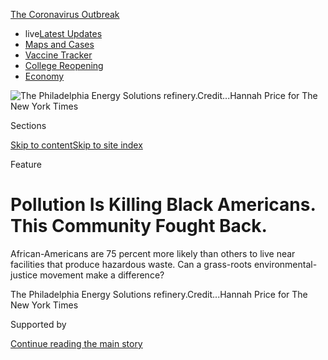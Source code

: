 <div id="app">

<div>

<div>

<div>

</div>

<div data-aria-hidden="false">

<div id="site-content" data-role="main">

<div>

<div class="css-1aor85t" style="opacity:0.000000001;z-index:-1;visibility:hidden">

<div class="css-1hqnpie">

<div class="css-epjblv">

<span class="css-z6pdnw">Pollution Is Killing Black Americans. This
Community Fought
Back.</span>

</div>

<div class="css-k008qs">

<div class="css-1iwv8en">

<span class="css-18z7m18"></span>

<div>

<div>

</div>

</div>

</div>

<span class="css-1n6z4y">https://nyti.ms/2Bzkhcu</span>

<div class="css-1705lsu">

<div class="css-4xjgmj">

<div class="css-4skfbu" data-role="toolbar" data-aria-label="Social Media Share buttons, Save button, and Comments Panel with current comment count" data-testid="share-tools">

  - 
  - 
  - 
  - 
    
    <div class="css-6n7j50">
    
    </div>

  - 
  - 

</div>

</div>

</div>

</div>

</div>

</div>

<div id="NYT_TOP_BANNER_REGION" class="css-11qgg8s">

<div>

<div id="styln-prism-menu-1592847958612" class="section interactive-content interactive-size-medium css-1du2ztb">

<div class="css-17ih8de interactive-body">

<div id="scroll-container" class="css-1gj85ro">

[<span class="styln-title-wrap"><span class="css-1pje3qr">The
Coronavirus</span><span class="css-1pje3qr">
Outbreak</span></span>](https://www.nytimes3xbfgragh.onion/news-event/coronavirus?action=click&pgtype=Article&state=default&region=TOP_BANNER&context=storylines_menu)

  - <span class="css-kqxiym" data-emphasize="true">live</span>[Latest
    Updates](https://www.nytimes3xbfgragh.onion/2020/08/04/world/coronavirus-cases.html?action=click&pgtype=Article&state=default&region=TOP_BANNER&context=storylines_menu)
  - [Maps and
    Cases](https://www.nytimes3xbfgragh.onion/interactive/2020/us/coronavirus-us-cases.html?action=click&pgtype=Article&state=default&region=TOP_BANNER&context=storylines_menu)
  - [Vaccine
    Tracker](https://www.nytimes3xbfgragh.onion/interactive/2020/science/coronavirus-vaccine-tracker.html?action=click&pgtype=Article&state=default&region=TOP_BANNER&context=storylines_menu)
  - [College
    Reopening](https://www.nytimes3xbfgragh.onion/2020/08/02/us/covid-college-reopening.html?action=click&pgtype=Article&state=default&region=TOP_BANNER&context=storylines_menu)
  - [Economy](https://www.nytimes3xbfgragh.onion/live/2020/08/04/business/stock-market-today-coronavirus?action=click&pgtype=Article&state=default&region=TOP_BANNER&context=storylines_menu)

</div>

</div>

</div>

</div>

</div>

<div id="fullBleedHeaderContent">

<div class="css-1mre5cn">

![<span class="css-i48y28 e13ogyst0" data-aria-hidden="true">The
Philadelphia Energy Solutions
refinery.</span><span class="css-ach9cc e1z0qqy90" itemprop="copyrightHolder"><span class="css-1ly73wi e1tej78p0">Credit...</span><span><span>Hannah
Price for The New York
Times</span></span></span>](https://static01.graylady3jvrrxbe.onion/images/2020/08/02/magazine/02mag-philadelphia/02mag-philadelphia-articleLarge.jpg?quality=75&auto=webp&disable=upscale)

</div>

<div class="css-hy7cq4">

<div class="css-6cn7ki">

<div class="NYTAppHideMasthead css-1bcu9v6 e1suatyy0">

<div class="section css-1o1qe8k e1suatyy2">

<div class="css-cu5p7t er09x8g0">

<div class="css-6n7j50">

</div>

<span class="css-1dv1kvn">Sections</span>

[Skip to content](#site-content)[Skip to site index](#site-index)

</div>

<div class="css-10698na e1huz5gh0">

</div>

</div>

</div>

Feature

<div class="css-1sojcmr ehdk2mb0">

# Pollution Is Killing Black Americans. This Community Fought Back.

</div>

African-Americans are 75 percent more likely than others to live near
facilities that produce hazardous waste. Can a grass-roots
environmental-justice movement make a difference?

</div>

</div>

<div class="css-nwzfg5 e1gnum310">

<span class="css-1f9pvn2 magazine">The Philadelphia Energy Solutions
refinery.</span><span class="css-ach9cc e1z0qqy90" itemprop="copyrightHolder"><span class="css-1ly73wi e1tej78p0">Credit...</span><span><span>Hannah
Price for The New York Times</span></span></span>

</div>

<div id="sponsor-wrapper" class="css-1hyfx7x">

<div id="sponsor-slug" class="css-19vbshk">

Supported by

</div>

[Continue reading the main
story](#after-sponsor)

<div id="sponsor" class="ad sponsor-wrapper" style="text-align:center;height:100%;display:block">

</div>

<div id="after-sponsor">

</div>

</div>

<div class="css-1fl1393 e1gnum311">

<div class="css-18e8msd">

<div class="css-vp77d3 epjyd6m0">

<div class="css-1baulvz">

By <span class="css-1baulvz last-byline" itemprop="name">Linda
Villarosa</span>

</div>

</div>

  - July 28,
    2020

  - 
    
    <div class="css-4xjgmj">
    
    <div class="css-d8bdto" data-role="toolbar" data-aria-label="Social Media Share buttons, Save button, and Comments Panel with current comment count" data-testid="share-tools">
    
      - 
      - 
      - 
      - 
        
        <div class="css-6n7j50">
        
        </div>
    
      - 
      - 
    
    </div>
    
    </div>

</div>

</div>

</div>

<div class="section meteredContent css-1r7ky0e" name="articleBody" itemprop="articleBody">

<div class="css-1fanzo5 StoryBodyCompanionColumn">

<div class="css-53u6y8">

</div>

</div>

<div class="audioFigureHeading">

### Listen to This Article

<span class="css-16qbtva">Audio Recording by Audm</span>

</div>

<div class="css-qe9gm7">

<div>

</div>

</div>

<div class="css-1fanzo5 StoryBodyCompanionColumn">

<div class="css-53u6y8">

*To hear more audio stories from publishers like The New York Times,
download* *[Audm for iPhone or
Android](https://www.audm.com/?utm_source=nytmag&utm_medium=embed&utm_campaign=refinery_next_door%09%09%09%09%09%09https://www.audm.com/?utm_source=nytmag&utm_medium=embed&utm_campaign=refinery_next_door).*

<span class="css-ggqk20 ethc9we0">W</span>hen Kilynn Johnson walks out
the door of the house her parents bought in 1972, where she grew up and
lives to this day, she steps into the warm embrace of a community where
neighbors feel more like kin. Her home sits across the street from
Stinger Square Park, where Johnson passed long days of her childhood
playing alongside her siblings and cousins and friends. But by age 8,
diagnosed with asthma, she spent more time sitting on the sidelines,
watching the other children tumble on playground equipment or rip and
run through the park. Once in a while a neighbor, Ms. Sylvia or any
number of Black mother figures whom Johnson and everyone knew never to
call by just their first names, might come by and check on her. “You
doing all right, Kilynn?” they would ask the quiet little girl.

Near the end of 2015, Johnson felt short of breath and wondered whether
the asthma that plagued her when she was a child had flared up once
again. By the last week of December, she was able to leave her house on
the corner of Dickinson Street and South 32nd Street, in the Grays Ferry
neighborhood of South Philadelphia, only once, to drag herself to church
on New Year’s Eve. Three nights later, she began vomiting
uncontrollably. At sunrise, she managed to call her former partner,
Tony, and could get out only one word: “Hospital.”

Several hours and a battery of tests later, doctors at the Hospital of
the University of Pennsylvania in West Philadelphia, across the
Schuylkill from Grays Ferry, told Johnson that she needed surgery to
remove a tumor from her gallbladder — but that she was also suffering
from such a severe infection that she would require IV antibiotics and a
week in intensive care before doctors could operate. The surgery
revealed gallbladder cancer that had spread; the doctors removed her
gallbladder, seven lymph nodes and part of her liver. She needed six
weeks of both radiation and chemotherapy. “They didn’t know if I was
going to make it,” Johnson said.

</div>

</div>

<div class="css-1fanzo5 StoryBodyCompanionColumn">

<div class="css-53u6y8">

Shy and reserved by nature, Johnson was slow to tell anyone about the
cancer. “I held it to myself,” Johnson recalls. “In the beginning it was
private, so I preferred to open up a little at a time.” One day in the
spring of 2016, Johnson went out for some fresh air. Leaning heavily on
a walker, she passed the familiar rowhouses on Dickinson Street. As she
made her way with the walker, she met Sylvia Bennett, whom Johnson still
called Ms. Sylvia, and who lived three doors down on the same block.

Bennett, 76, a retired behavioral-health specialist, had raised five
children in the tight-knit community of Grays Ferry. Bennett’s youngest
daughter was just a little older than Kilynn Johnson; Ms. Sylvia had
watched Johnson grow up and raise a family of her own. Now, observing
her frail neighbor and the walker, she asked Johnson in her most gentle
voice: “Where you been? Haven’t seen you for a while.” “I think I told
her, ‘I been sick,’” Johnson says, recalling her reticence. Bennett knew
not to pry. This went on for months, until the summer day when Bennett
asked, “How you doing?” and Johnson told her, “Ms. Sylvia, I have
cancer.”

After she recovered from the initial shock of her diagnosis, Johnson
began to wonder why she had such an unusual cancer. The Centers for
Disease Control and Prevention estimates that only about 3,700 Americans
find out they have gallbladder cancer each year; breast cancer is the
most frequently diagnosed cancer in the country, with more than 276,000
new cases annually. Because Johnson’s disease was so uncommon, doctors
at University Hospital had to formulate a special treatment plan.
Gallbladder cancer occurs mainly in older people, and 72 is the average
age at diagnosis. Johnson was 46. “I started thinking, What was I doing
with this?”

Bennett had an answer for her. “Look across the highway,” she said,
pointing toward the massive 150-year-old refinery, owned by Philadelphia
Energy Solutions since 2012, that was so familiar to Grays Ferry
residents that it seemed like part of the landscape.

</div>

</div>

<div class="css-79elbk" data-testid="photoviewer-wrapper">

<div class="css-z3e15g" data-testid="photoviewer-wrapper-hidden">

</div>

<div class="css-1a48zt4 ehw59r15" data-testid="photoviewer-children">

![<span class="css-i48y28 e13ogyst0" data-aria-hidden="true">Kilynn
Johnson outside her home. She and several members of her family have
suffered from various forms of
cancer.</span><span class="css-ach9cc e1z0qqy90" itemprop="copyrightHolder"><span class="css-1ly73wi e1tej78p0">Credit...</span><span>Hannah
Price for The New York
Times</span></span>](https://static01.graylady3jvrrxbe.onion/images/2020/08/02/magazine/02mag-philadelphia-02/02mag-philadelphia-02-articleLarge-v2.jpg?quality=75&auto=webp&disable=upscale)

</div>

</div>

<div class="css-1fanzo5 StoryBodyCompanionColumn">

<div class="css-53u6y8">

Over the next year, Bennett and Johnson began to tally the diseases all
around them suffered by the people they loved. Johnson’s father’s
brother, her uncle Robert, who also lived in the neighborhood, died of
prostate cancer in 2010, and three of his children, Kilynn’s first
cousins, had also had different forms of cancer — four out of six people
in one household. Those three cousins learned they had cancer earlier
than age 66, the average age of a diagnosis. Bennett’s daughters
Ladeania and Wanda, found out they had breast cancer several months
apart and when they were both in their 50s; Wanda then came down with
multiple myeloma, a cancer of the blood. “And now me,” Johnson said.

</div>

</div>

<div class="css-1fanzo5 StoryBodyCompanionColumn">

<div class="css-53u6y8">

Between the two of them, Johnson and Bennett knew two dozen family
members, friends and neighbors, a number of them under 50, who’d had
cancer. As they tallied their sick and their dead, the two women
wondered, “What we gonna do?”

**Black communities like** Grays Ferry shoulder a disproportionate
burden of the nation’s pollution — from foul water in Flint, Mich., to
dangerous chemicals that have poisoned a corridor of Louisiana known as
Cancer Alley — which scientists and policymakers have known for decades.
[A 2017 report from the N.A.A.C.P. and the Clean Air Task Force provided
more
evidence](https://www.naacp.org/wp-content/uploads/2017/11/Fumes-Across-the-Fence-Line_NAACP-and-CATF-Study.pdf).
It showed that African-Americans are 75 percent more likely than other
Americans to live in so-called fence-line communities, defined as areas
situated near facilities that produce hazardous waste.

A study conducted by the Environmental Protection Agency’s National
Center for Environmental Assessment and [published in 2018 in the
American Journal of Public
Health](https://mail.google.com/mail/u/0/#inbox/FMfcgxwJXCCfnFTwVGjRcSPbJCghDlCL)
examined facilities emitting air pollution along with the racial and
economic profiles of surrounding communities. It found that Black
Americans are subjected to higher levels of air pollution than white
Americans — regardless of their income level. Black Americans are
exposed to 1.5 times as much of the sooty pollution that comes from
burning fossil fuels as the population at large. This dirty air is
associated with lung disease, including asthma, as well as heart
disease, premature death and now Covid-19.

Philadelphia, which is 44 percent Black, received a warning from [the
American Lung Association
in 2019](http://www.stateoftheair.org/city-rankings/states/pennsylvania/philadelphia.html):
“If you live in Philadelphia County, the air you breathe may put your
health at risk.” According to 2016 E.P.A. data, the refinery that looms
over Grays Ferry was responsible for the bulk of toxic air emissions in
the city. The E.P.A. found that the refinery had been out of compliance
with the Clean Air Act nine of the past 12 quarters through 2019 with
little recourse. From 2014 to 2019, P.E.S. was fined almost $650,000 for
violating air, water and waste-disposal rules.

Though Black communities bear disproportionate hardships of the
environmental crisis, they historically have been left out of the
environmental movement. [A 2018 survey conducted by Dorceta
Taylor](http://orgs.law.harvard.edu/els/files/2014/02/FullReport_Green2.0_FINALReducedSize.pdf),
a professor at the University of Michigan School for Environment and
Sustainability, found that white people made up 85 percent of the staffs
and 80 percent of the boards of 2,057 environmental nonprofits. Last
year, [a report released by
Green 2.0,](https://www.diversegreen.org/wp-content/uploads/2019/06/Green_2.0_Retention_Report.pdf)
an independent advocacy campaign that examines the intersection of
environmental issues and race, showed that people of color made up only
20 percent of the staffs of 40 environmental nongovernmental
organizations. The face of the environmental movement is more likely to
be someone like Greta Thunberg, the Swedish teenager who was Time
magazine’s 2019 person of the year, than someone like Kilynn Johnson
living environmental injustice on the ground. Protests and movement
conferences are filled with a sea of mostly young white people and
generally not Black people whose families have lived near polluting
facilities for generations, their bodies ravaged by the effects of toxic
emissions.

The urgency of this environmental crisis has been hastened by climate
change and has now gathered speed and attention as a result of the
coronavirus pandemic and the current racial-justice movement. The racial
disparities that have exposed Black Americans to a disproportionate
share of air pollution have risen to the surface to lethal effect during
the current pandemic. [A study of more than 3,000 U.S. counties released
in April](https://projects.iq.harvard.edu/covid-pm) but not yet
published shows a statistical connection between death rates from
Covid-19 and long-term exposure to air pollution. The researchers, from
the Harvard T.H. Chan School of Public Health, noted that even a small
increase in particulate matter — tiny airborne particles emitted from
power plants, industrial facilities and vehicles — corresponded to a
significant increase in Covid-19 mortality. Each increased microgram of
this kind of pollution per cubic meter of air is associated with an 8
percent increase in death from Covid-19.

</div>

</div>

<div class="css-1fanzo5 StoryBodyCompanionColumn">

<div class="css-53u6y8">

The death rate for the city’s Black patients is 50 percent higher than
for white patients. “You can’t understand environmental racism without
understanding the legacy and the history of residential segregation,
which created the disinvestment that has happened in communities in
Philadelphia like Grays Ferry for decades,” says Sharrelle Barber, an
assistant research professor of epidemiology and biostatistics at Drexel
University’s Dornsife School of Public Health in
Philadelphia.

</div>

</div>

<div class="css-79elbk" data-testid="photoviewer-wrapper">

<div class="css-z3e15g" data-testid="photoviewer-wrapper-hidden">

</div>

<div class="css-1a48zt4 ehw59r15" data-testid="photoviewer-children">

<div class="css-1xdhyk6 erfvjey0">

<span class="css-1ly73wi e1tej78p0">Image</span>

<div class="css-zjzyr8">

<div data-testid="lazyimage-container" style="height:311.9111111111111px">

</div>

</div>

</div>

<span class="css-i48y28 e13ogyst0" data-aria-hidden="true">The Grays
Ferry neighborhood in Philadelphia, where residents say a nearby oil
refinery had catastrophic effects on their health, even before a fire
there in
2019.</span><span class="css-ach9cc e1z0qqy90" itemprop="copyrightHolder"><span class="css-1ly73wi e1tej78p0">Credit...</span><span>Hannah
Price for The New York Times</span></span>

</div>

</div>

<div class="css-1fanzo5 StoryBodyCompanionColumn">

<div class="css-53u6y8">

“The compounded effect of racism is really showing up in the
interlocking systems of structural inequality operating in this moment
to increase exposure, transmission, severity and the likelihood of death
from Covid-19 in communities like Grays Ferry, which have already
experienced such devastating environmental racism for so many years,”
says Barber, who is the daughter of the Rev. Dr. William Barber, the
civil rights activist, and a national adviser for the Covid-19
health-justice advisory committee of his Poor People’s Campaign. “This
has all been brought to the surface at this
moment.”

<div id="NYT_MAIN_CONTENT_1_REGION" class="css-9tf9ac">

<div>

<div id="styln-covid-updates-world" class="section interactive-content interactive-size-medium css-1ftcdic">

<div class="css-17ih8de interactive-body">

<div id="styln-briefing-block" data-asset-id="QXJ0aWNsZTpueXQ6Ly9hcnRpY2xlLzNhNGMwYWI5LWIwY2QtNWQwOS1hZTgwLTdjMGU3ZTA1OWQ2OA==">

<div class="briefing-block-header-section">

# [Latest Updates: Global Coronavirus Outbreak](https://www.nytimes3xbfgragh.onion/2020/08/04/world/coronavirus-cases.html?action=click&pgtype=Article&state=default&region=MAIN_CONTENT_1&context=storylines_live_updates)

<div class="briefing-block-ts">

Updated 2020-08-04T20:57:54.346Z

</div>

</div>

  - [Novavax sees encouraging results from two studies of its
    experimental
    vaccine.](https://www.nytimes3xbfgragh.onion/2020/08/04/world/coronavirus-cases.html?action=click&pgtype=Article&state=default&region=MAIN_CONTENT_1&context=storylines_live_updates#link-1228a480)
  - [Public and private schools in Maryland and elsewhere are divided
    over in-person
    instruction.](https://www.nytimes3xbfgragh.onion/2020/08/04/world/coronavirus-cases.html?action=click&pgtype=Article&state=default&region=MAIN_CONTENT_1&context=storylines_live_updates#link-4825b93)
  - [The United Nations calls on policymakers to ‘plan thoroughly for
    school
    reopenings.’](https://www.nytimes3xbfgragh.onion/2020/08/04/world/coronavirus-cases.html?action=click&pgtype=Article&state=default&region=MAIN_CONTENT_1&context=storylines_live_updates#link-50f7386d)

<div class="briefing-block-footer">

<div class="briefing-block-footer-meta">

[See more
updates](https://www.nytimes3xbfgragh.onion/2020/08/04/world/coronavirus-cases.html?action=click&pgtype=Article&state=default&region=MAIN_CONTENT_1&context=storylines_live_updates)

</div>

<div class="briefing-block-briefinglinks">

<span>More live coverage:</span>
[Markets](https://www.nytimes3xbfgragh.onion/live/2020/08/04/business/stock-market-today-coronavirus?action=click&pgtype=Article&state=default&region=MAIN_CONTENT_1&context=storylines_live_updates)

</div>

</div>

</div>

</div>

</div>

</div>

</div>

**Across the highway** from Grays Ferry, the immense P.E.S. refinery,
with its lattice of rusting pipes, smokestacks streaked with soot and
mammoth holding tanks, swallows up 1,300 acres of land on the banks of
the Schuylkill. It is a city in itself, encircled by a chain-link fence
topped with barbed wire — nearly the size of Central Park and Arlington
National Cemetery combined. For decades, when the sun set, the facility
looked like its own vast metropolis, lights flickering throughout the
night. The site was first used as a storage facility in Philadelphia a
year after the Civil War ended and began refining oil shortly after
that. By 1891, half the world’s lighting fuel and more than a third of
U.S. petroleum exports came from the refinery.

The Industrial Revolution and the invention of cars drove an insatiable
hunger for oil, which became the dominant fuel of the 20th century. As
the refinery continued to be a powerhouse in oil production on the East
Coast and expanded operations, Philadelphia experienced a significant
demographic shift. During the Great Migration, the Black population
exploded with waves of new arrivals from the South, and white people
moved out of the city. The city’s African-American community went from
251,000 in 1940 to 376,000 in 1950, and peaked at 654,000 residents in
1970.

In 1934 South Philadelphia was redlined: given a D rating — the lowest —
by the Home Owners’ Loan Corporation, which outlined the community in
red on maps used to determine loan eligibility. Agents of the loan group
noted “Negro encroachment in certain neighborhoods.” The Federal Housing
Administration later relied on these maps, and its own underwriting
manuals pointed to the condition of housing and the race or ethnicity of
residents as characteristics that increased the risk of a community
receiving a low rating from the agency. As a result, lending
institutions issued fewer mortgages in these areas than in other parts
of the city, creating entrenched segregation, disinvestment and decay.
In South Philly, the proximity of residential areas to factories,
including the refinery, most likely contributed to the neighborhood
receiving the lowest grade and a label as “hazardous,” making it
difficult for residents to get approved for loans to buy homes.

Public housing filled the void. In 1940 the city completed the Tasker
Street Homes Project, 125 barracks-like buildings with 1,000 units,
taking up 40 acres to the southwest of 30th and Tasker Streets. More
followed: Philadelphia received federal funding in 1949 for more than
20,000 low-income public-housing units. The city built Wilson Park, a
650-unit complex across the highway from P.E.S. in 1953, and continued
to expand. According to the book “Public Housing, Race and Renewal:
Urban Planning in Philadelphia, 1920-1974,” by John F. Bauman, from 1956
to 1967 all of this public housing landed in poor or transitional
communities. This included more than a thousand additional units in
South Philadelphia. “Black leaders accused the \[housing\] authority of
warehousing as well as ghettoizing the Black poor,” Bauman, the author
of several books about urban planning, wrote.

</div>

</div>

<div class="css-1fanzo5 StoryBodyCompanionColumn">

<div class="css-53u6y8">

In 1969, when Johnson, the last of nine children, was born, her family
lived in the Tasker Street Homes housing project. Her parents had good,
stable jobs: Troy as a mechanic for SEPTA, the city’s
public-transportation system, Elizabeth as a custodian for the school
district. When the couple heard about a good deal on a four-bedroom
rowhouse not far away on Dickinson Street with a basement and a yard,
they decided to make a move. Troy Johnson’s brother Robert and his wife
also bought a home nearby. Sylvia Bennett and her husband, who also
lived in the Tasker Street Homes, landed on Dickinson Street as well. At
that time, the neighborhood was less than one-third Black; it is now
majority Black.

The “hazardous” label the government stamped onto the Johnsons’ and
Bennetts’ community 86 years ago now has a different meaning. The legacy
of 150 years of pollution from heavy industry has mounted. Local people
have grown used to the poor air quality. Gloria C. Endres, a lifelong
resident, described the constant cough and runny nose as the “South
Philly postnasal drip” in a letter to The South Philly Review, a local
publication. Derek Hixon joked that the South Philadelphia High
basketball team “always has home-court advantage because opposing
players find it hard to breathe.” More ominous are the disturbingly
frequent accounts of cancer.

According to data collected by the National Cancer Institute, each year
501 people in every 100,000 in Philadelphia will get cancer, compared
with 449 in the United States and 485 in Pennsylvania. Data from the
E.P.A.’s Toxics Release Inventory shows that contaminants released from
the P.E.S. refinery include benzene, hydrogen cyanide, toluene and other
hazardous chemicals. [An analysis by the University of Pennsylvania’s
Kleinman Center for Energy
Policy](https://kleinmanenergy.upenn.edu/paper/beyond-bankruptcy) notes
that the soil and groundwater at the site of P.E.S. have been
contaminated with a number of toxic substances, including benzene, a
known
carcinogen.

</div>

</div>

<div class="css-79elbk" data-testid="photoviewer-wrapper">

<div class="css-z3e15g" data-testid="photoviewer-wrapper-hidden">

</div>

<div class="css-1a48zt4 ehw59r15" data-testid="photoviewer-children">

<div class="css-1xdhyk6 erfvjey0">

<span class="css-1ly73wi e1tej78p0">Image</span>

<div class="css-zjzyr8">

<div data-testid="lazyimage-container" style="height:474.9555555555556px">

</div>

</div>

</div>

<span class="css-i48y28 e13ogyst0" data-aria-hidden="true">Sylvia
Bennett in Stinger Square Park. She and Kilynn Johnson tracked the
illnesses suffered by their families and neighbors and became active in
a local environmental-justice
organization.</span><span class="css-ach9cc e1z0qqy90" itemprop="copyrightHolder"><span class="css-1ly73wi e1tej78p0">Credit...</span><span>Hannah
Price for The New York Times</span></span>

</div>

</div>

<div class="css-1fanzo5 StoryBodyCompanionColumn">

<div class="css-53u6y8">

Despite the data, it’s difficult to link individual cases of cancer to
the documented dumping of carcinogenic substances into the air and soil
in the community adjacent to the refinery. But the danger has long been
apparent. “The refinery has a very long history of environmental
regulation problems and really old technology,” says Peter DeCarlo, a
former professor at Drexel University who lived less than two miles from
the refinery for eight years and is now an associate professor of
environmental health and engineering at Johns Hopkins University. “It
sits very close to a densely populated area. If a refinery were trying
to get a permit to operate where it is currently, today, right now, it
would never be given.”

**Three years after** Kilynn Johnson’s diagnosis, she had battled back
from the aftereffects of the cancer and its harsh treatments — including
the loss of her hair, energy, mobility and fragments of her memory — and
was in remission. Now she was determined to understand how the refinery
across the highway might have contributed to what happened to her. In
January 2019, Sylvia Bennett persuaded Johnson to overcome her shyness
and attend a meeting of Philly Thrive, a small but energetic local
environmental-justice organization. Co-founded by Alexa Ross, a young
organizer who moved to Philadelphia in 2013 after graduating from
Swarthmore College, the group was determined to rally residents and make
a more explicit connection between P.E.S. and the negative health
impacts in the surrounding community.

Johnson stayed close to Bennett as they walked into a brightly lit room
in a co-working space near the University of Pennsylvania for Philly
Thrive’s first monthly gathering of the year. She looked around at the
swell of people of all ages, most of them Black and some of whom she
knew from the neighborhood. Carol White, a retired mental-health worker
who lives in Wilson Park, the South Philadelphia public-housing complex
adjacent to I-76 and P.E.S., was the first to share. “I got 13
grandchildren, and most of them have asthma; I have inhalers all over
the house for when they come to visit,” she said. “Then I started
thinking about my mother, who had cancer. I looked over at the refinery
across the road from my house, and I started thinking, How long do I
have to live?”

</div>

</div>

<div class="css-1fanzo5 StoryBodyCompanionColumn">

<div class="css-53u6y8">

Bennett stood up. “Both my daughters got breast cancer,” she said. “They
are in remission from the breast cancer, but now one of them has been
diagnosed with blood cancer.” Tears pooled in her eyes. “This refinery,
I call it a silent killer.” She looked down at Johnson. “You want to
speak?” Johnson shook her head.

“My eyes were opening,” Johnson recalled later, “but I wasn’t ready to
speak.” By the end of the meeting, the Thrivers had decided to focus on
blocking the construction of a new $60 million plant in southwest Philly
capable of producing 120,000 gallons of liquefied natural gas a day on
city-owned land close to P.E.S. Though accidents at
liquefied-natural-gas plants are infrequent, a 2009 report by the U.S.
Congressional Research Service warned that spills can release
combustible vapor clouds and trigger fires or explosions.

Many of those who attended that January meeting may not have realized
that they were joining a long tradition of on-the-ground environmental
activism. The first stirrings of the Black-led environmental-justice
movement began in the late 1970s as a convergence of a growing interest
in environmental issues and the civil rights and Black-power movements.
Alarmed and angry community members began raising concerns about the
placement of facilities that contaminate the air, water and soil —
including incinerators, oil refineries, smelters, sewage-treatment
plants, landfills and chemical plants — near communities of color and,
as in the case of Grays Ferry, placing housing that would be mainly
occupied by Black citizens close to such facilities.

In 1978, a lawyer named Linda McKeever Bullard brought a lawsuit against
the health departments of Houston, Harris County and Texas in federal
court, charging these government agencies, as well as a now-defunct
private waste-management company, with racial discrimination in the
siting of the Whispering Pines municipal landfill in the predominantly
middle-class Black neighborhood of Northwood Manor in suburban Houston.
Her husband, Robert Bullard, was then a young professor of sociology at
Texas Southern University. “My wife said, ‘For this lawsuit, I need
somebody who can find out and put on a map where all the landfills,
solid-waste facilities and incinerators are in the city,’” recalls
Bullard, 73, a distinguished professor of urban planning and
environmental policy at T.S.U., who is now regarded as the father of the
environmental-justice movement.

Bullard and his students combed state and city records on paper and
microfiche and walked through neighborhoods using census-tract maps to
locate the waste facilities in the city. They discovered that all five
municipal dumps, six of eight city-operated garbage incinerators and
three of four private landfills were located in Black communities —
though African-Americans made up only 25 percent of the population at
the time. “What the data showed was a pattern of racist decisions over
years and years by city officials,” Bullard says. “In the case of
Whispering Pines, it was the height of disrespect compounded by the fact
that the landfill was 1,300 feet from a high school in a Black school
district and with at least a half-dozen elementary schools in a two-mile
radius. It gets hot in Houston. How can kids learn if they’re smelling
garbage? That’s the kind of racism that permeated that particular
case.”

</div>

</div>

<div style="max-width:100%;margin:0 auto">

<div class="css-17dprlf" data-id="100000007255874" data-slug="02Philadelphia-pullquote1" style="max-width:600px">

</div>

</div>

<div class="css-1fanzo5 StoryBodyCompanionColumn">

<div class="css-53u6y8">

**In 1978, North Carolina** residents noticed dark streaks along the
shoulders of more than 200 miles of roadway. Over that summer, the Ward
Transformer Company dumped more than 30,000 gallons of oil thick with
polychlorinated biphenyl (PCBs) — which can cause birth defects, liver
and skin disorders and cancer — in the middle of the night, in order to
avoid the cost of proper disposal. One of the so-called midnight dumpers
went to prison, along with the head of the company, leaving state
officials and the E.P.A. to decide where to place 60,000 tons of
contaminated soil. They chose Warren County, a predominantly
African-American part of the state. The community began to mobilize.

</div>

</div>

<div class="css-1fanzo5 StoryBodyCompanionColumn">

<div class="css-53u6y8">

Four years later, [hundreds of Warren County residents and environmental
and civil rights activists were
arrested](https://timeline.com/warren-county-dumping-race-4d8fe8de06cb)
as they rallied to stop construction of the landfill. A line of
protesters lay in the street, blocking dump trucks full of the toxic
soil. A group of mostly women and children clung to each other while
being wrenched apart and dragged into buses by state troopers who had
been summoned to break up the rallies. The evening news featured video
of Black leaders, flanked by highway-patrol officers, marching arm and
arm with the local organizers and singing “Ain’t No Stoppin’ Us Now” to
the tune of the old protest song “Which Side Are You On?”

The rallies, marches, arrests and media attention weren’t enough to stop
the landfill, but they did galvanize a growing movement against
environmental racism, a term coined by the Rev. Dr. Benjamin Chavis, a
leader of the protest in North Carolina. The following year, the U.S.
General Accounting Office examined hazardous-waste-landfill placement
and found that Black residents made up a majority in three of the four
communities with hazardous-waste landfills in the eight Southern states
that make up E.P.A. Region IV.

In 1987, the United Church of Christ Commission for Racial Justice, then
headed by Chavis, issued a report, [“Toxic Wastes and Race in the United
States,”](http://d3n8a8pro7vhmx.cloudfront.net/unitedchurchofchrist/legacy_url/13567/toxwrace87.pdf)
that was the first to examine race, class and the environment on a
national level. The study revealed that three out of five Black and
Hispanic-Americans, or more than 23 million people, resided in
communities blighted by toxic-waste sites and found that while
socioeconomic status was an important correlation, race was the most
significant factor.

Bullard continued his research after the Whispering Pines lawsuit in
Houston, finding the same correlation. In his 1990 book, “Dumping in
Dixie: Race, Class and Environmental Quality,” using case studies
including Sumter County, Ala., the site of the nation’s largest
hazardous-waste landfill, Bullard argued that pollution from solid-waste
facilities, hazardous-waste landfills, toxic-waste dumps and chemical
emissions from industrial facilities was exacting a heavy toll on Black
communities across the country. His book became a bible for the nascent
environmental-justice movement.

In 2007, the United Church of Christ updated its research, this time
with Bullard as a principal author, in “Toxic Wastes and Race at Twenty:
1987-2007,” finding that racial disparities in the location of
toxic-waste facilities were “greater than previously reported.” People
of color made up a majority of the population in communities within 1.8
miles of a polluting facility, and race — not income or property values
— was the most significant predictor. The following year, a study by
two University of Colorado social scientists published in the journal
Sociological Perspectives found that African-American families with
incomes of $50,000 to $60,000 were more likely to live in
environmentally polluted neighborhoods than white households with
incomes below $10,000.

As more research established such disparities, frustration grew with the
mainstream environmental movement. In March 1990, more than 100
grass-roots activists, almost all of them people of color, [signed an
accusatory letter to 10 of the most prominent environmental
groups.](https://www.ejnet.org/ej/swop.pdf) “Racism is a root cause of
your inaction around addressing environmental problems in our
communities,” they wrote, demanding that the organizations increase
staffing of people of color to 35 to 40 percent (the demand was not
met). The following year, more than 500 people gathered in Washington,
D.C., for the First National People of Color Environmental Leadership
Summit, dispelling the assumption that Black and brown people are not
interested in or involved with environmental issues.

The federal government was shamed into action. Early in 1990, the
Congressional Black Caucus met with E.P.A. officials to discuss the
polluting of communities of color and why the government agency was not
addressing the needs of their constituents. In November 1992, the E.P.A.
created the Office of Environmental Equity (later changed to
Environmental Justice). In 1994, President Bill Clinton issued an
executive order to address adverse health and environmental conditions
in minority and low-income populations. The government also established
a multimillion-dollar grant program to support grass-roots organizations
working on environmental-justice issues. A local nonprofit in
Spartanburg, S.C., leveraged an initial grant of $20,000 in 1997 into
$270 million to clean up and revitalize three neighborhoods near an
operating chemical-fertilizer manufacturing plant, two Superfund sites
and six brownfield
sites.

</div>

</div>

<div class="css-79elbk" data-testid="photoviewer-wrapper">

<div class="css-z3e15g" data-testid="photoviewer-wrapper-hidden">

</div>

<div class="css-1a48zt4 ehw59r15" data-testid="photoviewer-children">

<div class="css-1xdhyk6 erfvjey0">

<span class="css-1ly73wi e1tej78p0">Image</span>

<div class="css-zjzyr8">

<div data-testid="lazyimage-container" style="height:479.46666666666675px">

</div>

</div>

</div>

<span class="css-i48y28 e13ogyst0" data-aria-hidden="true">Alexa Ross,
co-founder of Philly Thrive, a local environmental-justice
organization.</span><span class="css-ach9cc e1z0qqy90" itemprop="copyrightHolder"><span class="css-1ly73wi e1tej78p0">Credit...</span><span>Hannah
Price for The New York Times</span></span>

</div>

</div>

<div class="css-1fanzo5 StoryBodyCompanionColumn">

<div class="css-53u6y8">

The changes at the E.P.A. dovetailed with the growing
environmental-justice movement on the ground. Mustafa Ali, then a young
Black staff member in the Office of Environmental Justice, had a foot in
both worlds. “It was an exciting time, because there was so much
energy,” Ali recalls. “It was a paradigm shift, but it was also tough
back then. There were still folks in senior positions in the
Environmental Protection Agency and other places who believed that the
impacts that were happening in these communities weren’t real, that
these folks had to be making this stuff up. They were also uncomfortable
using the federal space to honor the voices and the innovation coming
out of the
communities.”

<div id="NYT_MAIN_CONTENT_3_REGION" class="css-9tf9ac">

<div>

<div id="styln-prism-freeform-1594220623585" class="section interactive-content interactive-size-medium css-1ftcdic">

<div class="css-17ih8de interactive-body">

<div id="prism-freeform-block-85410" class="css-19mumt8" data-role="complementary" data-storyline="The Coronavirus Outbreak" data-truncated="true" tabindex="0">

<div class="css-a8d9oz">

<div class="css-eb027h">

[](https://www.nytimes3xbfgragh.onion/news-event/coronavirus?action=click&pgtype=Article&state=default&region=MAIN_CONTENT_3&context=storylines_faq)

### The Coronavirus Outbreak ›

#### Frequently Asked Questions

Updated August 4, 2020

  - #### I have antibodies. Am I now immune?
    
      - As of right now,[that seems likely, for at least several
        months.](https://www.nytimes3xbfgragh.onion/2020/07/22/health/covid-antibodies-herd-immunity.html?action=click&pgtype=Article&state=default&region=MAIN_CONTENT_3&context=storylines_faq)
        There have been frightening accounts of people suffering what
        seems to be a second bout of Covid-19. But experts say these
        patients may have a drawn-out course of infection, with the
        virus taking a slow toll weeks to months after initial exposure.
        People infected with the coronavirus typically
        [produce](https://www.nature.com/articles/s41586-020-2456-9)
        immune molecules called antibodies, which are [protective
        proteins made in response to an
        infection](https://www.nytimes3xbfgragh.onion/2020/05/07/health/coronavirus-antibody-prevalence.html?action=click&pgtype=Article&state=default&region=MAIN_CONTENT_3&context=storylines_faq)[.
        These antibodies
        may](https://www.nytimes3xbfgragh.onion/2020/05/07/health/coronavirus-antibody-prevalence.html?action=click&pgtype=Article&state=default&region=MAIN_CONTENT_3&context=storylines_faq)
        last in the body [only two to three
        months](https://www.nature.com/articles/s41591-020-0965-6),
        which may seem worrisome, but that’s perfectly normal after an
        acute infection subsides, said Dr. Michael Mina, an immunologist
        at Harvard University. It may be possible to get the coronavirus
        again, but it’s highly unlikely that it would be possible in a
        short window of time from initial infection or make people
        sicker the second time.

  - #### I’m a small-business owner. Can I get relief?
    
      - The [stimulus bills enacted in
        March](https://www.nytimes3xbfgragh.onion/article/small-business-loans-stimulus-grants-freelancers-coronavirus.html?action=click&pgtype=Article&state=default&region=MAIN_CONTENT_3&context=storylines_faq)
        offer help for the millions of American small businesses. Those
        eligible for aid are businesses and nonprofit organizations with
        fewer than 500 workers, including sole proprietorships,
        independent contractors and freelancers. Some larger companies
        in some industries are also eligible. The help being offered,
        which is being managed by the Small Business Administration,
        includes the Paycheck Protection Program and the Economic Injury
        Disaster Loan program. But lots of folks have [not yet seen
        payouts.](https://www.nytimes3xbfgragh.onion/interactive/2020/05/07/business/small-business-loans-coronavirus.html?action=click&pgtype=Article&state=default&region=MAIN_CONTENT_3&context=storylines_faq)
        Even those who have received help are confused: The rules are
        draconian, and some are stuck sitting on [money they don’t know
        how to
        use.](https://www.nytimes3xbfgragh.onion/2020/05/02/business/economy/loans-coronavirus-small-business.html?action=click&pgtype=Article&state=default&region=MAIN_CONTENT_3&context=storylines_faq)
        Many small-business owners are getting less than they expected
        or [not hearing anything at
        all.](https://www.nytimes3xbfgragh.onion/2020/06/10/business/Small-business-loans-ppp.html?action=click&pgtype=Article&state=default&region=MAIN_CONTENT_3&context=storylines_faq)

  - #### What are my rights if I am worried about going back to work?
    
      - Employers have to provide [a safe
        workplace](https://www.osha.gov/SLTC/covid-19/standards.html)
        with policies that protect everyone equally. [And if one of your
        co-workers tests positive for the coronavirus, the
        C.D.C.](https://www.nytimes3xbfgragh.onion/article/coronavirus-money-unemployment.html?action=click&pgtype=Article&state=default&region=MAIN_CONTENT_3&context=storylines_faq)
        has said that [employers should tell their
        employees](https://www.cdc.gov/coronavirus/2019-ncov/community/guidance-business-response.html)
        -- without giving you the sick employee’s name -- that they may
        have been exposed to the virus.

  - #### Should I refinance my mortgage?
    
      - [It could be a good
        idea,](https://www.nytimes3xbfgragh.onion/article/coronavirus-money-unemployment.html?action=click&pgtype=Article&state=default&region=MAIN_CONTENT_3&context=storylines_faq)
        because mortgage rates have [never been
        lower.](https://www.nytimes3xbfgragh.onion/2020/07/16/business/mortgage-rates-below-3-percent.html?action=click&pgtype=Article&state=default&region=MAIN_CONTENT_3&context=storylines_faq)
        Refinancing requests have pushed mortgage applications to some
        of the highest levels since 2008, so be prepared to get in line.
        But defaults are also up, so if you’re thinking about buying a
        home, be aware that some lenders have tightened their standards.

  - #### What is school going to look like in September?
    
      - It is unlikely that many schools will return to a normal
        schedule this fall, requiring the grind of [online
        learning](https://www.nytimes3xbfgragh.onion/2020/06/05/us/coronavirus-education-lost-learning.html?action=click&pgtype=Article&state=default&region=MAIN_CONTENT_3&context=storylines_faq),
        [makeshift child
        care](https://www.nytimes3xbfgragh.onion/2020/05/29/us/coronavirus-child-care-centers.html?action=click&pgtype=Article&state=default&region=MAIN_CONTENT_3&context=storylines_faq)
        and [stunted
        workdays](https://www.nytimes3xbfgragh.onion/2020/06/03/business/economy/coronavirus-working-women.html?action=click&pgtype=Article&state=default&region=MAIN_CONTENT_3&context=storylines_faq)
        to continue. California’s two largest public school districts —
        Los Angeles and San Diego — said on July 13, that [instruction
        will be remote-only in the
        fall](https://www.nytimes3xbfgragh.onion/2020/07/13/us/lausd-san-diego-school-reopening.html?action=click&pgtype=Article&state=default&region=MAIN_CONTENT_3&context=storylines_faq),
        citing concerns that surging coronavirus infections in their
        areas pose too dire a risk for students and teachers. Together,
        the two districts enroll some 825,000 students. They are the
        largest in the country so far to abandon plans for even a
        partial physical return to classrooms when they reopen in
        August. For other districts, the solution won’t be an
        all-or-nothing approach. [Many
        systems](https://bioethics.jhu.edu/research-and-outreach/projects/eschool-initiative/school-policy-tracker/),
        including the nation’s largest, New York City, are devising
        [hybrid
        plans](https://www.nytimes3xbfgragh.onion/2020/06/26/us/coronavirus-schools-reopen-fall.html?action=click&pgtype=Article&state=default&region=MAIN_CONTENT_3&context=storylines_faq)
        that involve spending some days in classrooms and other days
        online. There’s no national policy on this yet, so check with
        your municipal school system regularly to see what is happening
        in your
community.

<div id="styln-survey-component-85410" class="styln-survey-component" data-surveyname="faq" data-surveystoryline="coronavirus">

</div>

</div>

<div class="css-6mllg9">

</div>

<div class="css-pmm6ed">

<span class="css-5gimkt"></span>

</div>

</div>

</div>

</div>

</div>

</div>

</div>

In 2008, Ali was named the associate director of the Office of
Environmental Justice and senior adviser to the E.P.A. administrator on
environmental-justice issues. The E.P.A. was criticized during this time
for not doing enough to combat environmental disparities in communities
of color and the Flint water catastrophe unfolded as well, but Ali and
his colleagues also assisted 1,500 communities with small grants to
address local environmental issues.

When Donald Trump’s administration arrived in 2017, his new E.P.A.
administrator, Scott Pruitt, was a climate-change denier and an ally of
the fossil-fuel industry who, as Oklahoma’s attorney general, sued the
E.P.A. several times. Pruitt proposed gutting the agency’s budget by 25
percent, to just under $6 billion from $8 billion. As reported in The
Oregonian newspaper, an internal memo called for dismantling the Office
of Environmental Justice and reducing related funding by 79 percent, to
$1.5 million from $6.7 million. Most painful for Ali, the proposed
budget eliminated the small-grants program. “When I saw them talking
about the elimination of certain air and clean-power-plant programs and
cutting dollars to deal with lead, I knew how it would play out in our
communities,” he says. “I knew I couldn’t be a part of what was
happening.”

In March 2017, Ali resigned, just short of 25 years at the agency,
forfeiting his full government pension, and now serves as vice president
for environmental justice, climate and community revitalization for the
National Wildlife Federation. His three-page [resignation letter to
Pruitt pleaded for the
E.P.A.](https://www.documentcloud.org/documents/3514958-Final-Resignation-Letter-for-Administrator.html)
not to turn its back on marginalized communities. “Communities have
shared with me over the past two decades how important the enforcement
work at the Agency is in protecting their often forgotten and overlooked
communities,” he wrote. “By ensuring that there is equal protection and
enforcement in these communities, E.P.A. plays a significant role in
addressing unintended impacts and improving some of the public health
disparities that often exist from exposure to pollution.”

**On June 1, 2019,** about 60 Philly Thrive members gathered in front of
P.E.S. as tanker trucks passed in and out of the facility’s gates. For
the past four months, the group had attended planning meetings, spoken
at City Hall and circulated petitions opposing the proposed South
Philadelphia gas plant. Kilynn Johnson joined Alexa Ross, Sylvia
Bennett, Carol White and others to distribute hundreds of fliers
throughout Grays Ferry for the protest they organized for that day, two
weeks before the City Council vote.

Holding a sign with her mother’s name on it, Johnson stepped forward to
the front of the assembly. Like the others, she wore Philly Thrive’s
signature T-shirt, bright yellow with two sunflowers bursting with
kaleidoscopic colors. Since attending that first Thrive meeting in
January, she had gone to more environmental-justice gatherings,
participated in a public-speaking workshop and finally got up her nerve
to address those assembled at the rally — her first time ever speaking
before a crowd. She looked over at Bennett, wearing sunglasses and
holding a sign with her daughter Wanda’s name on it, who nodded. “Many
of you may not know about the dangers of the oil refinery, with so many
illnesses caused by air pollution,” Johnson began, reading haltingly
from a sheath of papers that she held before her face. “I was nonchalant
about the refinery, but then Alexa was mentioning things like asthma.
And I’m like, ‘Check.’ And cancer, and I’m like, ‘Check,’” she
continued. “That made me more aware of how the refinery is making our
people not just sick — but killing our communities all over a dollar.”

</div>

</div>

<div class="css-1fanzo5 StoryBodyCompanionColumn">

<div class="css-53u6y8">

She asked the crowd to join her in a chant: “We’re fired up\! Can’t take
it no more\!” As the sun got hotter and some of the older folks began to
wilt, the protesters marched behind a banner that read “Philly Thrive
Right to Breathe” as the refinery’s security guards eyed them. There was
little coverage of the protest. “Where were the TV crews?” Bennett asked
after the rally. “What do we have to do to get anybody to pay attention?
Why doesn’t anybody care?”

In mid-June, the Philadelphia City Council voted 13 to 4 in favor of
developing the gas plant. But even as Johnson, Bennett and the other
Philly Thrivers nursed their defeat in the days afterward and feared for
the future, a more imminent danger was at
hand.

</div>

</div>

<div class="css-79elbk" data-testid="photoviewer-wrapper">

<div class="css-z3e15g" data-testid="photoviewer-wrapper-hidden">

</div>

<div class="css-1a48zt4 ehw59r15" data-testid="photoviewer-children">

<div class="css-1xdhyk6 erfvjey0">

<span class="css-1ly73wi e1tej78p0">Image</span>

<div class="css-zjzyr8">

<div data-testid="lazyimage-container" style="height:315.77777777777777px">

</div>

</div>

</div>

<span class="css-i48y28 e13ogyst0" data-aria-hidden="true">Irene
Russell, the president of the nonprofit group Friends of Stinger Square.
She tapes up memorials for deceased
residents.</span><span class="css-ach9cc e1z0qqy90" itemprop="copyrightHolder"><span class="css-1ly73wi e1tej78p0">Credit...</span><span>Hannah
Price for The New York Times</span></span>

</div>

</div>

<div class="css-1fanzo5 StoryBodyCompanionColumn">

<div class="css-53u6y8">

Just one week later, on June 21, Johnson was startled awake when she
felt her bed move. She bolted upright, wrestled herself from a snarl of
sheets, reached for her glasses and tried to figure out what was going
on. It wasn’t just her bed shaking, but her entire house. Johnson
grabbed hold of the edge of her mattress, dropped her head, closed her
eyes and prayed. “Father, Lord, God,” she said out loud. “Protect my
family, watch over my neighbors. Please help us.”

Johnson’s prayers were interrupted by the phone. On the other end of the
line, she heard the panicked voice of her daughter Michelle, who lived
about a mile and a half away in Southwest Philly. Her house was shaking,
too, and she had lost power and was sitting in the dark holding tight to
her two young children. “Mommy, turn on the news,” she said, her voice
trembling. “It’s the refinery.”

Johnson would later learn that at 4 that morning, a corroded pipe
fitting appeared to have given way, triggering a series of explosions
that set off a three-alarm inferno that would burn for more than a full
day. A smaller fire erupted 11 days earlier at the refinery, but the
heat this time was so intense that the National Weather Service was able
to capture it on satellite from space, using infrared imagery. Large
chunks of debris tumbled through the air, landing heavily on city
streets as sirens sounded throughout Grays Ferry and the city’s
emergency-management department issued a shelter-in-place order for
residents living near the refinery.

By 7 a.m., even with the refinery still engulfed in flames and clouds of
smoke belching into the atmosphere, the shelter-in-place order was
lifted. A few hours later, James Garrow, a spokesman from the
Philadelphia Department of Public Health, released a statement assuring
local residents that the fire posed no “immediate danger.” Johnson, with
that asthma diagnosis 40 years earlier, felt skeptical. She made certain
all of her windows were closed to block out the rank odor that would
hang in the air for weeks. And then, as Johnson traded calls with family
and neighbors, watched the news and checked Facebook for updates, her
breathing became more labored. By early afternoon she was lightheaded
and struggling to catch her breath.

</div>

</div>

<div class="css-1fanzo5 StoryBodyCompanionColumn">

<div class="css-53u6y8">

An hour later, as she sat on an examining table at Penn’s University
Hospital with a breathing mask strapped to her face, she thought of the
thick black smoke that city officials insisted was safe to inhale and
remembered the noxious odor that had singed her nostrils and irritated
her airways. With oxygen filling her lungs through a machine, she
thought about how often she had been in hospital rooms like these,
suffering from asthma throughout her childhood and the rare cancer that
was diagnosed three and a half years earlier. “I was tired of them
saying that the refinery didn’t affect people,” Johnson says, “that it
was doing no harm.”

**Four days after** the explosion, some 100 Thrivers gathered at a small
playground a few blocks from P.E.S. This time, the media was out in full
force, jostling to get comments from members of Philly Thrive about the
blast and fire. “The chemicals that they use, it’s, like, really killing
us,” Johnson told a reporter from a local radio station. “It’s killing
us slowly. That’s what it’s doing.”

As the Thrivers marched toward the refinery, they were met by a dozen
police officers lined up in front of 17 police cars parked before the
gates of P.E.S., where hard-hatted employees watched behind the metal
fence as the protesters advanced. Chanting “What do we want? Clean
air\!” the Thrivers held up traffic for a half mile in either
direction. Behind them, a large billboard sponsored by the local chapter
of the United Steelworkers, the union representing the plant workers,
rising over the highway, reminding drivers and neighbors that “Healthy
communities need good jobs\!”

After months attending Philly Thrive meetings and learning about the
environmental dangers created by the refinery, after the explosion and
her emergency trip to the hospital, Johnson had changed. The painful
death of her first cousin Sharon, a longtime Grays Ferry resident, in
late spring from pancreatic cancer was the final blow. This time
Johnson, a yellow flower entwined in her braids, didn’t speak from the
edge of the crowd, but stepped straight into the middle. “I was born in
South Philadelphia, a few blocks over,” she said firmly. “The pollution
and chemicals, they have been here 150 years. I have been here for a
half century. I don’t know how long asthma has been in my system, but in
2016 the doctor didn’t even know if I was going to make it or not. They
told my family to
pray.”

</div>

</div>

<div class="css-79elbk" data-testid="photoviewer-wrapper">

<div class="css-z3e15g" data-testid="photoviewer-wrapper-hidden">

</div>

<div class="css-1a48zt4 ehw59r15" data-testid="photoviewer-children">

<div class="css-1xdhyk6 erfvjey0">

<span class="css-1ly73wi e1tej78p0">Image</span>

<div class="css-zjzyr8">

<div data-testid="lazyimage-container" style="height:257.77777777777777px">

</div>

</div>

</div>

<span class="css-i48y28 e13ogyst0" data-aria-hidden="true">Irene Russell
maintains a repository of memorial programs from the funeral services of
local residents, including many, like her brother, who died prematurely
of
cancer.</span><span class="css-ach9cc e1z0qqy90" itemprop="copyrightHolder"><span class="css-1ly73wi e1tej78p0">Credit...</span><span>Hannah
Price for The New York Times</span></span>

</div>

</div>

<div class="css-1fanzo5 StoryBodyCompanionColumn">

<div class="css-53u6y8">

Turning in a circle to face all sides of the crowd, she continued, her
voice rising: “P.E.S. must go. They are taking our people away. By
droves. By droves\!” Johnson seemed to have shed any hint of the social
anxiety that had been with her all her life. “I used to be a real quiet
person, until I ran into Philly Thrive. Guess what? My voice will carry
for the person down the street, for the person up the street. For the
baby that cannot speak, for the senior citizen who cannot speak. My
voice will travel. They will know my name and they will know my voice.”
As she spoke, the crowd snapped their fingers, clapped and showered her
with amens.

In late June, the chief executive of P.E.S., Mark Smith, announced that
the explosion and fire made it impossible to keep the plant open. A
month later, P.E.S. filed for bankruptcy. The company would receive an
advance of up to $65 million in bankruptcy financing in order to wind
down current operations and potentially access $1.25 billion in
insurance coverage. The goal, according to a statement from P.E.S., was
to rebuild the refinery’s fire-damaged infrastructure in order to
position it for a sale and restart in the oil-refining business.
(Representatives for the company did not respond to repeated requests
for comment.) The city of Philadelphia formed an advisory group of
environmental experts, business leaders, city officials, organized labor
and community members who would hold six meetings to address the fallout
from the P.E.S. fire, collect information about the future of the
company and the site and hear public comments.

</div>

</div>

<div class="css-1fanzo5 StoryBodyCompanionColumn">

<div class="css-53u6y8">

After the refinery closed, some 1,000 employees were dismissed without
severance pay or extended health benefits; P.E.S. executives received
$4.5 million in retention bonuses. At the third meeting of the city’s
advisory group in late August, convened to address labor issues, Philly
Thrive members found themselves outnumbered by recently laid-off P.E.S.
workers, mainly white men, some in tears, pleading for P.E.S. to remain
in business. At the meeting, it was clear the distressed and angry
former refinery employees didn’t know the mostly Black Thrivers though
they had coexisted in the same corner of the city, breathing the same
dirty air at work and at home, for years and years. When Sylvia Bennett
stood at the microphone and told the advisory panel about her daughter
Wanda, who was now in so much pain from cancer treatments that she could
no longer walk, one worker shouted, “If you don’t like the refinery,
then move\!”

Bennett was hurt deeply by the hostility, but she also recognized that
P.E.S. had caused harm to its workers, too. “We are not against workers
or against workers having a job to support their families,” she said.
“What we want is the air cleaned up so we can *all* breathe.”

**The community of** Grays Ferry, still more Southern than Northern, is
full of people bound together by history, memories, struggle, dreams,
blood, love and death. These residents may have landed there because of
options limited by the structural discrimination created by redlining.
But even as they pray for the sick and count their dead, they have
stayed. The homes that their parents bought or that they bought, and the
families they raised in them, all this is their legacy.

That legacy also remains in their bodies.

[In a report last
October,](https://www.phila.gov/media/20191202091559/refineryreport12219.pdf)
the Chemical Safety and Hazard Investigation Board noted that the P.E.S.
explosion released more than 5,000 pounds of hydrofluoric acid.
Ingesting even a thimbleful can prove deadly, and when discharged into
the air in gas form, the chemical can irritate the eyes, nose and
respiratory tract at low concentrations and cause irregular heartbeat
and lung complications at higher levels.

In January 2020, [an investigation by the environmental and
energy-reporting organization E\&E News, NBC and American University’s
Investigative Reporting
Workshop](https://www.nbcnews.com/science/environment/massive-oil-refinery-leaks-toxic-chemical-middle-philadelphia-n1115336)
revealed that even before the June explosion, P.E.S. had released the
cancer-causing chemical benzene into the air at 21 times the federal
limit, though the city failed to let the public know. The report said:
“The fenceline benzene emission data, which E.P.A. began posting early
last year, shows the refinery exceeded the benzene emissions limit for
all but 12 weeks from the end of January 2018 to late September 2019 —
an 86-week span. That may have exposed thousands of Philadelphians to
troubling levels of benzene, including children like those who often
play in the streets of Grays Ferry.”

In February, a U.S. Bankruptcy Court approved the sale of P.E.S. to
Chicago-based Hilco Redevelopment Partners for $252 million (the final
sale was for $225.5 million). The Trump administration made one last
lobbying effort to restart P.E.S.’s oil-refining business. “Look, these
are great jobs for Philly,” Peter Navarro, the president’s director of
the office of trade and manufacturing policy, told The Philadelphia
Inquirer in January. “This is a way to advance the energy-policy agenda,
the economic-policy agenda and the national-security agenda. So we’d
love to see that remain as a refinery.”

The community was concerned. But Hilco announced plans to demolish the
refinery, clean up the site and rebuild the property as a mixed-use
industrial park. “This will be welcome environmental progress for
neighborhoods that have suffered from the effects of the refinery,” said
Roberto Perez, the chief executive of Hilco Redevelopment Partners, “and
an exciting new chapter for Philadelphia.” The news, however welcome,
could not erase 150 years of pollution or the fears of the toxins that
remain.

</div>

</div>

<div class="css-1fanzo5 StoryBodyCompanionColumn">

<div class="css-53u6y8">

The death of P.E.S. cannot bring back Grays Ferry’s dead, not those from
cancer and not the 54 residents who lived in Grays Ferry’s ZIP codes who
have died of Covid-19, a virus known to prey on those exposed to
long-term air pollution.

Irene Russell, 68, who has lived in Grays Ferry all her life, helps the
community remember. She was raised on South 32nd Street and now lives a
few blocks away on South Napa Street in a rowhouse she bought in 1980.
On 50 white boards, Russell, the president of the nonprofit group
Friends of Stinger Square, has taped memorial programs from the
community’s funeral services, six or seven per board. If she doesn’t
have a program, she attaches a photograph. Deceased residents, sometimes
their younger selves, smile from the yellowed programs, encircled in
roses or floating in a sea of blue sky and fluffy clouds. They wear
military uniforms, towering hats, graduation caps and gowns or simple
Sunday best.

This spring, Russell rested a lime green fingernail on the face of
George Scott, who died in 2010 at age 57. “That’s my brother,” she said
softly. “He died of liver cancer; left behind eight kids.” Russell’s
sister Sandy also died of cancer, at age 42. Her son George, named after
her brother, developed lymphoma in his late 20s and survived. Russell
shuffled through the boards until she found Sharon, Kilynn Johnson’s
cousin, whose program she taped to a board a few months earlier. Next to
the words “it is with deep sorrow, that we regret to inform you of the
passing of our beloved Sharon E. Johnson” superimposed over a rose,
Sharon looked off to the side, her lips pursed as if she were whistling
a song.

Russell found out she had uterine cancer in 2018 and had a hysterectomy
in January 2019. Last September her doctor discovered cancer in her
lungs. She tried hard to keep the boards, stored in plastic garbage bags
in her Stinger Square office, up to date, but the pile of memorials
stacked on top of her computer, waiting to be attached, has grown larger
since the coronavirus struck in February. “Between the cancer and the
Covid, the loss is crazy,” Russell, who recently finished chemotherapy
treatments for her lung cancer, said in June. “It’s just a lot of people
who have died. It’s been kind of devastating, but all we can do is just
keep living. And keep remembering.”

</div>

</div>

</div>

<div>

</div>

<div>

</div>

<div>

</div>

<div>

<div id="bottom-wrapper" class="css-1ede5it">

<div id="bottom-slug" class="css-l9onyx">

Advertisement

</div>

[Continue reading the main
story](#after-bottom)

<div id="bottom" class="ad bottom-wrapper" style="text-align:center;height:100%;display:block;min-height:90px">

</div>

<div id="after-bottom">

</div>

</div>

</div>

</div>

</div>

## Site Index

<div>

</div>

## Site Information Navigation

  - [© <span>2020</span> <span>The New York Times
    Company</span>](https://help.nytimes3xbfgragh.onion/hc/en-us/articles/115014792127-Copyright-notice)

<!-- end list -->

  - [NYTCo](https://www.nytco.com/)
  - [Contact
    Us](https://help.nytimes3xbfgragh.onion/hc/en-us/articles/115015385887-Contact-Us)
  - [Work with us](https://www.nytco.com/careers/)
  - [Advertise](https://nytmediakit.com/)
  - [T Brand Studio](http://www.tbrandstudio.com/)
  - [Your Ad
    Choices](https://www.nytimes3xbfgragh.onion/privacy/cookie-policy#how-do-i-manage-trackers)
  - [Privacy](https://www.nytimes3xbfgragh.onion/privacy)
  - [Terms of
    Service](https://help.nytimes3xbfgragh.onion/hc/en-us/articles/115014893428-Terms-of-service)
  - [Terms of
    Sale](https://help.nytimes3xbfgragh.onion/hc/en-us/articles/115014893968-Terms-of-sale)
  - [Site
    Map](https://spiderbites.nytimes3xbfgragh.onion)
  - [Help](https://help.nytimes3xbfgragh.onion/hc/en-us)
  - [Subscriptions](https://www.nytimes3xbfgragh.onion/subscription?campaignId=37WXW)

</div>

</div>

</div>

</div>
